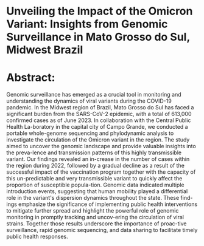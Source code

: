 # Unveiling the Impact of the Omicron Variant: Insights from Genomic Surveillance in Mato Grosso do Sul, Midwest Brazil

# Abstract: 
Genomic surveillance has emerged as a crucial tool in monitoring and understanding the dynamics of viral variants during the COVID-19 pandemic. In the Midwest region of Brazil, Mato Grosso do Sul has faced a significant burden from the SARS-CoV-2 epidemic, with a total of 613,000 confirmed cases as of June 2023. In collaboration with the Central Public Health La-boratory in the capital city of Campo Grande, we conducted a portable whole-genome sequencing and phylodynamic analysis to investigate the circulation of the Omicron variant in the region. The study aimed to uncover the genomic landscape and provide valuable insights into the preva-lence and transmission patterns of this highly transmissible variant. Our findings revealed an in-crease in the number of cases within the region during 2022, followed by a gradual decline as a result of the successful impact of the vaccination program together with the capacity of this un-predictable and very transmissible variant to quickly affect the proportion of susceptible popula-tion. Genomic data indicated multiple introduction events, suggesting that human mobility played a differential role in the variant's dispersion dynamics throughout the state. These find-ings emphasize the significance of implementing public health interventions to mitigate further spread and highlight the powerful role of genomic monitoring in promptly tracking and uncov-ering the circulation of viral strains. Together those results underscore the importance of proac-tive surveillance, rapid genomic sequencing, and data sharing to facilitate timely public health responses.

